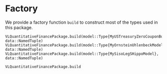 # Factory
We provide a factory function `build` to construct most of the types used in this package.

```@docs
VLQuantitativeFinancePackage.build(model::Type{MyUSTreasuryZeroCouponBondModel}, data::NamedTuple)
VLQuantitativeFinancePackage.build(model::Type{MyOrnsteinUhlenbeckModel}, data::NamedTuple)
VLQuantitativeFinancePackage.build(model::Type{MySisoLegSHippoModel}, data::NamedTuple)
```

```@docs
VLQuantitativeFinancePackage.build
```